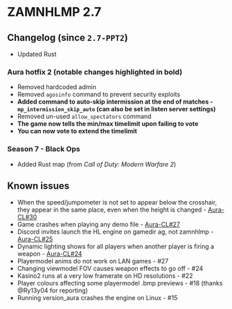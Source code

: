 # ZAMNHLMP 2.7
## Changelog (since `2.7-PPT2`)
- Updated Rust

### Aura hotfix 2 **(notable changes highlighted in bold)**
- Removed hardcoded admin
- Removed `agosinfo` command to prevent security exploits
- **Added command to auto-skip intermission at the end of matches - `mp_intermission_skip_auto` (can also be set in listen server settings)**
- Removed un-used `allow_spectators` command
- **The game now tells the min/max timelimit upon failing to vote**
- **You can now vote to extend the timelimit**

### Season 7 - Black Ops
- Added Rust map (from *Call of Duty: Modern Warfare 2*)

## Known issues
- When the speed/jumpometer is not set to appear below the crosshair, they appear in the same
place, even when the height is changed - [Aura-CL#30](https://github.com/phoenixprojectsoftware/Aura-CL/issues/30)
- Game crashes when playing any demo file - [Aura-CL#27](https://github.com/phoenixprojectsoftware/Aura-CL/issues/27)
- Discord invites launch the HL engine on gamedir ag, not zamnhlmp - [Aura-CL#25](https://github.com/phoenixprojectsoftware/Aura-CL/issues/25)
- Dynamic lighting shows for all players when another player is firing a weapon - [Aura-CL#24](https://github.com/phoenixprojectsoftware/Aura-CL/issues/24)
- Playermodel anims do not work on LAN games - #27
- Changing viewmodel FOV causes weapon effects to go off - #24
- Kasino2 runs at a very low framerate on HD resolutions - #22
- Player colours affecting some playermodel .bmp previews - #18 (thanks @Ry13y04 for reporting)
- Running version_aura crashes the engine on Linux - #15